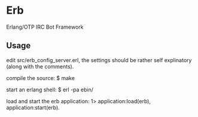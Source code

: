 # Erb

Erlang/OTP IRC Bot Framework


## Usage

edit src/erb_config_server.erl, the settings should be rather self explinatory (along with the comments).

compile the source:
    $ make

start an erlang shell:
	$ erl -pa ebin/

load and start the erb application:
	1> application:load(erb), application:start(erb).
